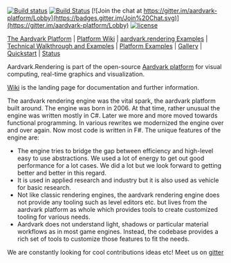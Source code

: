 [![Build status](https://ci.appveyor.com/api/projects/status/oqg1tw2ax1jl8qjx/branch/master?svg=true)](https://ci.appveyor.com/project/haraldsteinlechner/aardvark-rendering/branch/master)
[![Build Status](https://api.travis-ci.org/aardvark-platform/aardvark.rendering.svg?branch=master)](https://travis-ci.org/aardvark-platform/aardvark.rendering)
[![Join the chat at https://gitter.im/aardvark-platform/Lobby](https://badges.gitter.im/Join%20Chat.svg)](https://gitter.im/aardvark-platform/Lobby)
[![license](https://img.shields.io/github/license/aardvark-platform/aardvark.rendering.svg)](https://github.com/aardvark-platform/aardvark.rendering/blob/master/LICENSE)

[The Aardvark Platform](https://aardvarkians.com/) |
[Platform Wiki](https://github.com/aardvarkplatform/aardvark.docs/wiki) | 
[aardvark.rendering Examples](%2Fsrc%2FExamples%20(netcore)) |
[Technical Walkthrough and Examples](https://github.com/aardvark-platform/walkthrough) |
[Platform Examples](https://github.com/aardvark-platform/aardvark.docs/wiki/Examples) |
[Gallery](https://github.com/aardvarkplatform/aardvark.docs/wiki/Gallery) | 
[Quickstart](https://github.com/aardvarkplatform/aardvark.docs/wiki/Quickstart-Windows) | 
[Status](https://github.com/aardvarkplatform/aardvark.docs/wiki/Status)

Aardvark.Rendering is part of the open-source [Aardvark platform](https://github.com/aardvark-platform/aardvark.docs/wiki) for visual computing, real-time graphics and visualization.

[Wiki](https://github.com/aardvarkplatform/aardvark.docs/wiki) is the landing page for documentation and further information.


The aardvark rendering engine was the vital spark, the aardvark platform built around. The engine was born in 2006. At that time, rather unusual the engine was written mostly in C#. Later we more and more moved  towards functional programming. In various rewrites we modernized the engine over and over again. Now most code is written in F#. The unique features of the engine are:
 - The engine tries to bridge the gap between efficiency and high-level easy to use abstractions. We used a lot of energy to get out good performance for a lot cases. We did a lot but we look forward to getting better and better in this regard.
 - It is used in applied research and industry but it is also used as vehicle for basic research.
 - Not like classic rendering engines, the aardvark rendering engine does not provide any tooling such as level editors etc. but lives from the aardvark platform as whole which provides tools to create customized tooling for various needs. 
 - Aardvark does not understand light, shadows or particular material workflows as in most game engines. Instead, the codebase provides a rich set of tools to customize those features to fit the needs.
 
We are constantly looking for cool contributions ideas etc! Meet us on [gitter](https://gitter.im/aardvark-platform/Lobby)

